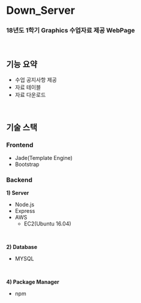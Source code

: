 # Down_Server
### 18년도 1학기 Graphics 수업자료 제공 WebPage

<br>

## 기능 요약

- 수업 공지사항 제공
- 자료 테이블
- 자료 다운로드

<br>

## 기술 스택

### Frontend
- Jade(Template Engine)
- Bootstrap

### Backend
**1) Server**
- Node.js
- Express
- AWS
  - EC2(Ubuntu 16.04)
<br>

**2) Database**
- MYSQL

<br>

**4) Package Manager**
- npm
